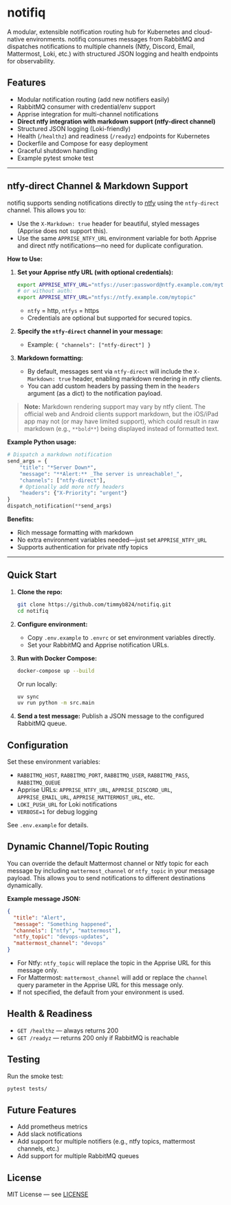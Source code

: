 # notifiq

A modular, extensible notification routing hub for Kubernetes and cloud-native environments. notifiq consumes messages from RabbitMQ and dispatches notifications to multiple channels (Ntfy, Discord, Email, Mattermost, Loki, etc.) with structured JSON logging and health endpoints for observability.

## Features

- Modular notification routing (add new notifiers easily)
- RabbitMQ consumer with credential/env support
- Apprise integration for multi-channel notifications
- **Direct ntfy integration with markdown support (ntfy-direct channel)**
- Structured JSON logging (Loki-friendly)
- Health (`/healthz`) and readiness (`/readyz`) endpoints for Kubernetes
- Dockerfile and Compose for easy deployment
- Graceful shutdown handling
- Example pytest smoke test

---

## ntfy-direct Channel & Markdown Support

notifiq supports sending notifications directly to [ntfy](https://ntfy.sh) using the `ntfy-direct` channel. This allows you to:

- Use the `X-Markdown: true` header for beautiful, styled messages (Apprise does not support this).
- Use the same `APPRISE_NTFY_URL` environment variable for both Apprise and direct ntfy notifications—no need for duplicate configuration.

**How to Use:**

1. **Set your Apprise ntfy URL (with optional credentials):**

   ```sh
   export APPRISE_NTFY_URL="ntfys://user:password@ntfy.example.com/mytopic"
   # or without auth:
   export APPRISE_NTFY_URL="ntfys://ntfy.example.com/mytopic"
   ```

   - `ntfy` = http, `ntfys` = https
   - Credentials are optional but supported for secured topics.

2. **Specify the `ntfy-direct` channel in your message:**
   - Example: `{ "channels": ["ntfy-direct"] }`
3. **Markdown formatting:**
   - By default, messages sent via `ntfy-direct` will include the `X-Markdown: true` header, enabling markdown rendering in ntfy clients.
   - You can add custom headers by passing them in the `headers` argument (as a dict) to the notification payload.

> **Note:** Markdown rendering support may vary by ntfy client. The official web and Android clients support markdown, but the iOS/iPad app may not (or may have limited support), which could result in raw markdown (e.g., `**bold**`) being displayed instead of formatted text.

**Example Python usage:**

```python
# Dispatch a markdown notification
send_args = {
    "title": "*Server Down*",
    "message": "**Alert:** _The server is unreachable!_",
    "channels": ["ntfy-direct"],
    # Optionally add more ntfy headers
    "headers": {"X-Priority": "urgent"}
}
dispatch_notification(**send_args)
```

**Benefits:**

- Rich message formatting with markdown
- No extra environment variables needed—just set `APPRISE_NTFY_URL`
- Supports authentication for private ntfy topics

---

## Quick Start

1. **Clone the repo:**

   ```sh
   git clone https://github.com/timmyb824/notifiq.git
   cd notifiq
   ```

2. **Configure environment:**

   - Copy `.env.example` to `.envrc` or set environment variables directly.
   - Set your RabbitMQ and Apprise notification URLs.

3. **Run with Docker Compose:**

   ```sh
   docker-compose up --build
   ```

   Or run locally:

   ```sh
   uv sync
   uv run python -m src.main
   ```

4. **Send a test message:**
   Publish a JSON message to the configured RabbitMQ queue.

## Configuration

Set these environment variables:

- `RABBITMQ_HOST`, `RABBITMQ_PORT`, `RABBITMQ_USER`, `RABBITMQ_PASS`, `RABBITMQ_QUEUE`
- Apprise URLs: `APPRISE_NTFY_URL`, `APPRISE_DISCORD_URL`, `APPRISE_EMAIL_URL`, `APPRISE_MATTERMOST_URL`, etc.
- `LOKI_PUSH_URL` for Loki notifications
- `VERBOSE=1` for debug logging

See `.env.example` for details.

## Dynamic Channel/Topic Routing

You can override the default Mattermost channel or Ntfy topic for each message by including `mattermost_channel` or `ntfy_topic` in your message payload. This allows you to send notifications to different destinations dynamically.

**Example message JSON:**

```json
{
  "title": "Alert",
  "message": "Something happened",
  "channels": ["ntfy", "mattermost"],
  "ntfy_topic": "devops-updates",
  "mattermost_channel": "devops"
}
```

- For Ntfy: `ntfy_topic` will replace the topic in the Apprise URL for this message only.
- For Mattermost: `mattermost_channel` will add or replace the `channel` query parameter in the Apprise URL for this message only.
- If not specified, the default from your environment is used.

## Health & Readiness

- `GET /healthz` — always returns 200
- `GET /readyz` — returns 200 only if RabbitMQ is reachable

## Testing

Run the smoke test:

```sh
pytest tests/
```

## Future Features

- Add prometheus metrics
- Add slack notifications
- Add support for multiple notifiers (e.g., ntfy topics, mattermost channels, etc.)
- Add support for multiple RabbitMQ queues

## License

MIT License — see [LICENSE](LICENSE)
